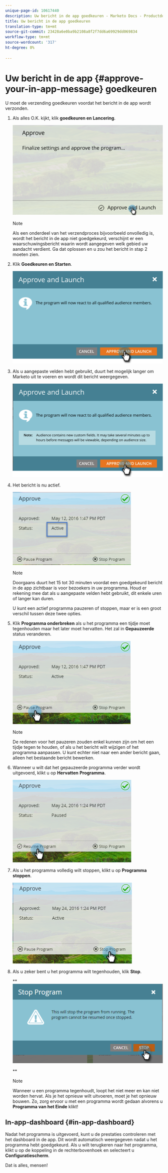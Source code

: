 ```yaml
---
unique-page-id: 10617440
description: Uw bericht in de app goedkeuren - Marketo Docs - Productdocumentatie
title: Uw bericht in de app goedkeuren
translation-type: tm+mt
source-git-commit: 23428a6e0ba9b2108a8f2f7dd6a69929dd069834
workflow-type: tm+mt
source-wordcount: '317'
ht-degree: 0%

---
```



# Uw bericht in de app {#approve-your-in-app-message} goedkeuren

U moet de verzending goedkeuren voordat het bericht in de app wordt verzonden.

1. Als alles O.K. kijkt, klik **goedkeuren en Lancering**.

   ![](assets/pasted-image-at-2016-05-31-02-08-pm-281-29.png)

   >[!NOTE]
   >
   >Als een onderdeel van het verzendproces bijvoorbeeld onvolledig is, wordt het bericht in de app niet goedgekeurd, verschijnt er een waarschuwingsbericht waarin wordt aangegeven welk gebied uw aandacht verdient. Ga dat oplossen en u zou het bericht in stap 2 moeten zien.

1. Klik **Goedkeuren en Starten**.

   ![](assets/pasted-image-at-2016-05-31-02-08-pm.png)

1. Als u aangepaste velden hebt gebruikt, duurt het mogelijk langer om Marketo uit te voeren en wordt dit bericht weergegeven.

   ![](assets/pasted-image-at-2016-05-31-02-09-pm.png)

1. Het bericht is nu actief.

   ![](assets/image2016-5-12-13-3a49-3a5.png)

   >[!NOTE]
   >
   >Doorgaans duurt het 15 tot 30 minuten voordat een goedgekeurd bericht in de app zichtbaar is voor bezoekers in uw programma. Houd er rekening mee dat als u aangepaste velden hebt gebruikt, dit enkele uren of langer kan duren.

   U kunt een actief programma pauzeren of stoppen, maar er is een groot verschil tussen deze twee opties.

1. Klik **Programma onderbreken** als u het programma een tijdje moet tegenhouden maar het later moet hervatten. Het zal in **Gepauzeerde** status veranderen.

   ![](assets/image2016-5-12-13-3a50-3a26.png)

   >[!NOTE]
   >
   >De redenen voor het pauzeren zouden enkel kunnen zijn om het een tijdje tegen te houden, of als u het bericht wilt wijzigen of het programma aanpassen. U kunt echter niet naar een ander bericht gaan, alleen het bestaande bericht bewerken.

1. Wanneer u wilt dat het gepauzeerde programma verder wordt uitgevoerd, klikt u op **Hervatten** **Programma**.

   ![](assets/image2016-5-24-13-3a26-3a43.png)

1. Als u het programma volledig wilt stoppen, klikt u op **Programma stoppen**.

   ![](assets/image2016-5-24-13-3a29-3a35.png)

1. Als u zeker bent u het programma wilt tegenhouden, klik **Stop**.

   ** ![](assets/image2016-5-24-13-3a31-3a22.png)

   **

   >[!NOTE]
   >
   >Wanneer u een programma tegenhoudt, loopt het niet meer en kan niet worden hervat. Als je het opnieuw wilt uitvoeren, moet je het opnieuw bouwen. Zo, zorg ervoor u met een programma wordt gedaan alvorens u **Programma van het Einde** klikt!

## In-app-dashboard {#in-app-dashboard}

Nadat het programma is uitgevoerd, kunt u de prestaties controleren met het dashboard in de app. Dit wordt automatisch weergegeven nadat u het programma hebt goedgekeurd. Als u wilt terugkeren naar het programma, klikt u op de koppeling in de rechterbovenhoek en selecteert u **Configuratiescherm**.

Dat is alles, mensen!

